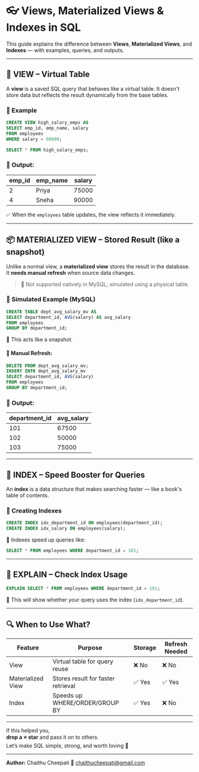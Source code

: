 # 👓 Views, Materialized Views & Indexes in SQL

This guide explains the difference between **Views**, **Materialized Views**, and **Indexes** — with examples, queries, and outputs.

---

## 📄 VIEW – Virtual Table

A **view** is a saved SQL query that behaves like a virtual table. It doesn't store data but reflects the result dynamically from the base tables.

### 🔹 Example

```sql
CREATE VIEW high_salary_emps AS
SELECT emp_id, emp_name, salary
FROM employees
WHERE salary > 60000;

SELECT * FROM high_salary_emps;
```

### 🧾 Output:

| emp_id | emp_name | salary |
|--------|----------|--------|
| 2      | Priya    | 75000  |
| 4      | Sneha    | 90000  |

✅ When the `employees` table updates, the view reflects it immediately.

---

## 📦 MATERIALIZED VIEW – Stored Result (like a snapshot)

Unlike a normal view, a **materialized view** stores the result in the database. It **needs manual refresh** when source data changes.

> 📝 Not supported natively in MySQL; simulated using a physical table.

### 🔹 Simulated Example (MySQL)

```sql
CREATE TABLE dept_avg_salary_mv AS
SELECT department_id, AVG(salary) AS avg_salary
FROM employees
GROUP BY department_id;
```

📌 This acts like a snapshot.

#### 🔄 Manual Refresh:

```sql
DELETE FROM dept_avg_salary_mv;
INSERT INTO dept_avg_salary_mv
SELECT department_id, AVG(salary)
FROM employees
GROUP BY department_id;
```

### 🧾 Output:

| department_id | avg_salary |
|---------------|------------|
| 101           | 67500      |
| 102           | 50000      |
| 103           | 75000      |

---

## 🚀 INDEX – Speed Booster for Queries

An **index** is a data structure that makes searching faster — like a book's table of contents.

### 🔹 Creating Indexes

```sql
CREATE INDEX idx_department_id ON employees(department_id);
CREATE INDEX idx_salary ON employees(salary);
```

📌 Indexes speed up queries like:

```sql
SELECT * FROM employees WHERE department_id = 101;
```

---

## 🧪 EXPLAIN – Check Index Usage

```sql
EXPLAIN SELECT * FROM employees WHERE department_id = 101;
```

📌 This will show whether your query uses the index (`idx_department_id`).

---

## 🔍 When to Use What?

| Feature             | Purpose                             | Storage | Refresh Needed |
|---------------------|--------------------------------------|---------|----------------|
| View                | Virtual table for query reuse        | ❌ No   | ❌ No          |
| Materialized View   | Stores result for faster retrieval   | ✅ Yes  | ✅ Yes         |
| Index               | Speeds up WHERE/ORDER/GROUP BY       | ✅ Yes  | ❌ No          |

---

If this helped you,  
**drop a ⭐ star** and pass it on to others.  
Let’s make SQL simple, strong, and worth loving 💙

---

**Author:** Chaithu Cheepati 
📩 chaithucheepati@gmail.com
